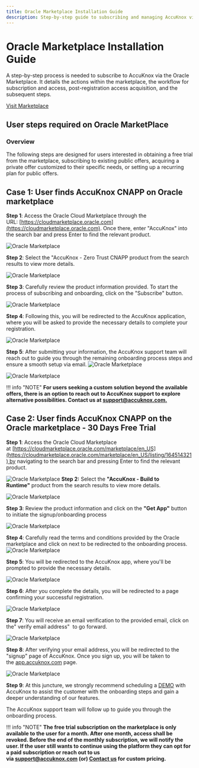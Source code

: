 ```yaml
---
title: Oracle Marketplace Installation Guide
description: Step-by-step guide to subscribing and managing AccuKnox via Oracle Marketplace for streamlined deployment and monitoring.
---
```


# Oracle Marketplace Installation Guide

A step-by-step process is needed to subscribe to AccuKnox via the Oracle Marketplace. It details the actions within the marketplace, the workflow for subscription and access, post-registration access acquisition, and the subsequent steps.

[Visit Marketplace](https://cloudmarketplace.oracle.com/marketplace/en_US/listing/164514321)

## User steps required on Oracle MarketPlace

### Overview

The following steps are designed for users interested in obtaining a free trial from the marketplace, subscribing to existing public offers, acquiring a private offer customized to their specific needs, or setting up a recurring plan for public offers.

## Case 1: User finds AccuKnox CNAPP on Oracle marketplace

**Step 1**: Access the Oracle Cloud Marketplace through the URL: [https://cloudmarketplace.oracle.com](https://cloudmarketplace.oracle.com). Once there, enter "AccuKnox" into the search bar and press Enter to find the relevant product.

![Oracle Marketplace](images/oracle-playbook/image5.png)

**Step 2**: Select the "AccuKnox - Zero Trust CNAPP product from the search results to view more details.

![Oracle Marketplace](images/oracle-playbook/image11.png)

**Step 3**: Carefully review the product information provided. To start the process of subscribing and onboarding, click on the "Subscribe" button.

![Oracle Marketplace](images/oracle-playbook/image13.png)

**Step 4**: Following this, you will be redirected to the AccuKnox application, where you will be asked to provide the necessary details to complete your registration.

![Oracle Marketplace](images/oracle-playbook/image1.png)

**Step 5**: After submitting your information, the AccuKnox support team will reach out to guide you through the remaining onboarding process steps and ensure a smooth setup via email.
![Oracle Marketplace](images/oracle-playbook/image2.png)

![Oracle Marketplace](images/oracle-playbook/image6.png)

!!! info "NOTE"
    **For users seeking a custom solution beyond the available offers, there is an option to reach out to AccuKnox support to explore alternative possibilities. Contact us at [support@accuknox.com.](mailto:support@accuknox.com)**

## Case 2: User finds AccuKnox CNAPP on the Oracle marketplace - 30 Days Free Trial

**Step 1**: Access the Oracle Cloud Marketplace at [https://cloudmarketplace.oracle.com/marketplace/en_US](https://cloudmarketplace.oracle.com/marketplace/en_US/listing/164514321) by navigating to the search bar and pressing Enter to find the relevant product.

![Oracle Marketplace](images/oracle-playbook/image5.png)
**Step 2:** Select the **"AccuKnox - Build to Runtime"** product from the search results to view more details.

![Oracle Marketplace](images/oracle-playbook/image9.png)

**Step 3**: Review the product information and click on the **"Get App"** button to initiate the signup/onboarding process

![Oracle Marketplace](images/oracle-playbook/image7.png)

**Step 4**: Carefully read the terms and conditions provided by the Oracle marketplace and click on next to be redirected to the onboarding process.
![Oracle Marketplace](images/oracle-playbook/image4.png)

**Step 5**: You will be redirected to the AccuKnox app, where you'll be prompted to provide the necessary details.

![Oracle Marketplace](images/oracle-playbook/image3.png)

**Step 6**: After you complete the details, you will be redirected to a page confirming your successful registration.

![Oracle Marketplace](images/oracle-playbook/image8.png)

**Step 7**: You will receive an email verification to the provided email, click on the" verify email address"  to go forward.

![Oracle Marketplace](images/oracle-playbook/image12.png)

**Step 8**: After verifying your email address, you will be redirected to the "signup" page of AccuKnox. Once you sign up, you will be taken to the [app.accuknox.com](http://app.accuknox.com) page.

![Oracle Marketplace](images/oracle-playbook/image10.png)

**Step 9**: At this juncture, we strongly recommend scheduling a [DEMO](https://www.accuknox.com/demo) with AccuKnox to assist the customer with the onboarding steps and gain a deeper understanding of our features.

The AccuKnox support team will follow up to guide you through the onboarding process.

!!! info "NOTE"
    **The free trial subscription on the marketplace is only available to the user for a month. After one month, access shall be revoked. Before the end of the monthly subscription, we will notify the user. If the user still wants to continue using the platform they can opt for a paid subscription or reach out to us via <support@accuknox.com> (or) [Contact us](http://accuknox.com/contact-us&sa=D&source=editors&ust=1721804357692072&usg=AOvVaw3PvrZFucn4Ri3cop5b4b42) for custom pricing.**